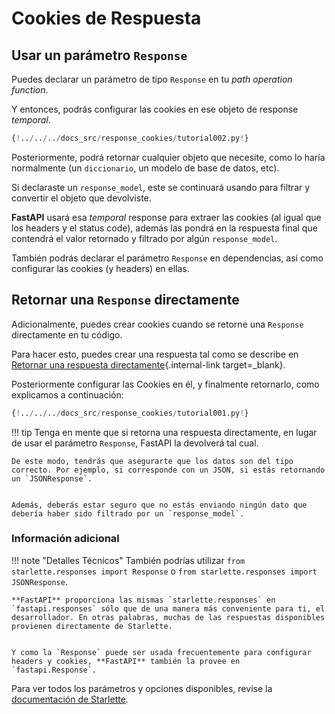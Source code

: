 # Cookies de Respuesta

## Usar un parámetro `Response` 

Puedes declarar un parámetro de tipo `Response` en tu *path operation function*.

Y entonces, podrás configurar las cookies en ese objeto de 
response *temporal*.


```Python hl_lines="1  8-9"
{!../../../docs_src/response_cookies/tutorial002.py!}
```

Posteriormente, podrá retornar cualquier objeto que necesite, como lo haría normalmente (un `diccionario`, un modelo de base de datos, etc).

Si declaraste un `response_model`, este se continuará usando para filtrar y convertir el objeto que devolviste. 

**FastAPI** usará esa *temporal* response para extraer las cookies (al igual que los headers y el status code), además las pondrá en la respuesta final que contendrá el valor retornado y filtrado por algún `response_model`.


También podrás declarar el parámetro `Response` en dependencias, así como configurar las cookies (y headers) en ellas.


## Retornar una `Response` directamente 

Adicionalmente, puedes crear cookies cuando se retorne una `Response` directamente en tu código. 

Para hacer esto, puedes crear una respuesta tal como se describe en [Retornar una respuesta directamente](response-directly.md){.internal-link target=_blank}.


Posteriormente configurar las Cookies en él, y finalmente retornarlo, como explicamos a continuación:

```Python hl_lines="10-12"
{!../../../docs_src/response_cookies/tutorial001.py!}
```

!!! tip
    Tenga en mente que si retorna una respuesta directamente,
    en lugar de usar el parámetro `Response`, FastAPI la devolverá tal cual.
    

    De este modo, tendrás que asegurarte que los datos son del tipo correcto. Por ejemplo, si corresponde con un JSON, si estás retornando un `JSONResponse`.


    Además, deberás estar seguro que no estás enviando ningún dato que debería haber sido filtrado por un `response_model`.
    
### Información adicional

!!! note "Detalles Técnicos"
    También podrías utilizar `from starlette.responses import Response` o `from starlette.responses import JSONResponse`.

    **FastAPI** proporciona las mismas `starlette.responses` en `fastapi.responses` sólo que de una manera más conveniente para ti, el desarrollador. En otras palabras, muchas de las respuestas disponibles provienen directamente de Starlette.
    

    Y como la `Response` puede ser usada frecuentemente para configurar headers y cookies, **FastAPI** también la provee en `fastapi.Response`.

Para ver todos los parámetros y opciones disponibles, revise la <a href="https://www.starlette.io/responses/#set-cookie" class="external-link" target="_blank">documentación de Starlette</a>. 
